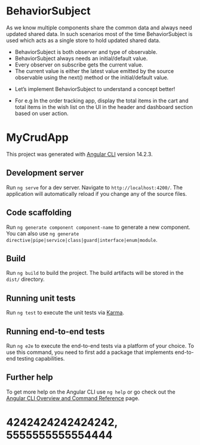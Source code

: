 # BehaviorSubject

As we know multiple components share the common data and always need updated shared data. In such scenarios most of the time BehaviorSubject is used which acts as a single store to hold updated shared data.

  * BehaviorSubject is both observer and type of observable.
  * BehaviorSubject always needs an initial/default value.
  * Every observer on subscribe gets the current value.
  * The current value is either the latest value emitted by the source observable using the next() method or the initial/default value.
-  Let’s implement BehaviorSubject to understand a concept better!

- For e.g In the order tracking app, display the total items in the cart and total items in the wish list on the UI in the header and dashboard section based on user action.

# MyCrudApp

This project was generated with [Angular CLI](https://github.com/angular/angular-cli) version 14.2.3.

## Development server

Run `ng serve` for a dev server. Navigate to `http://localhost:4200/`. The application will automatically reload if you change any of the source files.

## Code scaffolding

Run `ng generate component component-name` to generate a new component. You can also use `ng generate directive|pipe|service|class|guard|interface|enum|module`.

## Build

Run `ng build` to build the project. The build artifacts will be stored in the `dist/` directory.

## Running unit tests

Run `ng test` to execute the unit tests via [Karma](https://karma-runner.github.io).

## Running end-to-end tests

Run `ng e2e` to execute the end-to-end tests via a platform of your choice. To use this command, you need to first add a package that implements end-to-end testing capabilities.

## Further help

To get more help on the Angular CLI use `ng help` or go check out the [Angular CLI Overview and Command Reference](https://angular.io/cli) page.

# 4242424242424242, 5555555555554444
